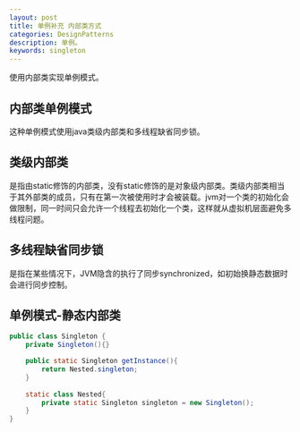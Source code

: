 ```yaml
---
layout: post
title: 单例补充 内部类方式
categories: DesignPatterns
description: 单例。
keywords: singleton
---
```

使用内部类实现单例模式。

## 内部类单例模式

这种单例模式使用java类级内部类和多线程缺省同步锁。

## 类级内部类
是指由static修饰的内部类，没有static修饰的是对象级内部类。类级内部类相当于其外部类的成员，只有在第一次被使用时才会被装载。jvm对一个类的初始化会做限制，同一时间只会允许一个线程去初始化一个类，这样就从虚拟机层面避免多线程问题。

## 多线程缺省同步锁

是指在某些情况下，JVM隐含的执行了同步synchronized，如初始换静态数据时会进行同步控制。

## 单例模式-静态内部类


```java
public class Singleton {
    private Singleton(){}

    public static Singleton getInstance(){
        return Nested.singleton;
    }
    
    static class Nested{
        private static Singleton singleton = new Singleton();
    }
}
```
